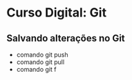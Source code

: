 # Curso Digital: Git

## Salvando alterações no Git
* comando git push
* comando git pull
* comando git f
